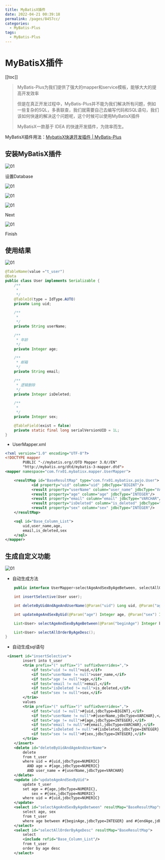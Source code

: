 ```yaml
---
title: MyBatisX插件
date: 2022-04-21 00:39:18
permalink: /pages/8457cc/
categories:
  - MyBatis-Plus
tags:
  - MyBatis-Plus
---
```

# MyBatisX插件

[[toc]]

> MyBatis-Plus为我们提供了强大的mapper和service模板，能够大大的提高开发效率
>
> 但是在真正开发过程中，MyBatis-Plus并不能为我们解决所有问题，例如一些复杂的SQL，多表联查，我们就需要自己去编写代码和SQL语句，我们该如何快速的解决这个问题呢，这个时候可以使用MyBatisX插件
>
> MyBatisX一款基于 IDEA 的快速开发插件，为效率而生。

MyBatisX插件用法：[MybatisX快速开发插件 | MyBatis-Plus](https://baomidou.com/pages/ba5b24/)

## 安装MyBatisX插件

![01](https://cdn.jsdmirror.com//gh/xustudyxu/image-hosting@master/studynotes/MyBatis/Plus-images/08/01.png)

设置Database

![01](https://cdn.jsdmirror.com//gh/xustudyxu/image-hosting@master/studynotes/MyBatis/Plus-images/08/02.png)

![01](https://cdn.jsdmirror.com//gh/xustudyxu/image-hosting@master/studynotes/MyBatis/Plus-images/08/03.png)

![01](https://cdn.jsdmirror.com//gh/xustudyxu/image-hosting@master/studynotes/MyBatis/Plus-images/08/04.png)

Next

![01](https://cdn.jsdmirror.com//gh/xustudyxu/image-hosting@master/studynotes/MyBatis/Plus-images/08/05.png)

Finish

## 使用结果

![01](https://cdn.jsdmirror.com//gh/xustudyxu/image-hosting@master/studynotes/MyBatis/Plus-images/08/06.png)

```java
@TableName(value ="t_user")
@Data
public class User implements Serializable {
    /**
     * 
     */
    @TableId(type = IdType.AUTO)
    private Long uid;

    /**
     * 
     */
    private String userName;

    /**
     * 年龄
     */
    private Integer age;

    /**
     * 邮箱
     */
    private String email;

    /**
     * 逻辑删除
     */
    private Integer isDeleted;

    /**
     * 
     */
    private Integer sex;

    @TableField(exist = false)
    private static final long serialVersionUID = 1L;
}
```

+ UserMapper.xml

```xml
<?xml version="1.0" encoding="UTF-8"?>
<!DOCTYPE mapper
        PUBLIC "-//mybatis.org//DTD Mapper 3.0//EN"
        "http://mybatis.org/dtd/mybatis-3-mapper.dtd">
<mapper namespace="com.frx01.mybatisx.mapper.UserMapper">

    <resultMap id="BaseResultMap" type="com.frx01.mybatisx.pojo.User">
            <id property="uid" column="uid" jdbcType="BIGINT"/>
            <result property="userName" column="user_name" jdbcType="VARCHAR"/>
            <result property="age" column="age" jdbcType="INTEGER"/>
            <result property="email" column="email" jdbcType="VARCHAR"/>
            <result property="isDeleted" column="is_deleted" jdbcType="INTEGER"/>
            <result property="sex" column="sex" jdbcType="INTEGER"/>
    </resultMap>

    <sql id="Base_Column_List">
        uid,user_name,age,
        email,is_deleted,sex
    </sql>
</mapper>
```

## 生成自定义功能

![01](https://cdn.jsdmirror.com//gh/xustudyxu/image-hosting@master/studynotes/MyBatis/Plus-images/08/07.png)

+ 自动生成方法

```java
	public interface UserMapper<selectAgeAndSexByAgeBetween, selectAllOrderByAgeDesc> extends BaseMapper<User> {

    int insertSelective(User user);

    int deleteByUidAndAgeAndUserName(@Param("uid") Long uid, @Param("age") Integer age, @Param("userName") String userName);

    int updateAgeAndSexByUid(@Param("age") Integer age, @Param("sex") Integer sex, @Param("uid") Long uid);

    List<User> selectAgeAndSexByAgeBetween(@Param("beginAge") Integer beginAge, @Param("endAge") Integer endAge);

    List<User> selectAllOrderByAgeDesc();
}
```

+ 自动生成sql语句

```xml
 <insert id="insertSelective">
        insert into t_user
        <trim prefix="(" suffix=")" suffixOverrides=",">
            <if test="uid != null">uid,</if>
            <if test="userName != null">user_name,</if>
            <if test="age != null">age,</if>
            <if test="email != null">email,</if>
            <if test="isDeleted != null">is_deleted,</if>
            <if test="sex != null">sex,</if>
        </trim>
        values
        <trim prefix="(" suffix=")" suffixOverrides=",">
            <if test="uid != null">#{uid,jdbcType=BIGINT},</if>
            <if test="userName != null">#{userName,jdbcType=VARCHAR},</if>
            <if test="age != null">#{age,jdbcType=INTEGER},</if>
            <if test="email != null">#{email,jdbcType=VARCHAR},</if>
            <if test="isDeleted != null">#{isDeleted,jdbcType=INTEGER},</if>
            <if test="sex != null">#{sex,jdbcType=INTEGER},</if>
        </trim>
    </insert>
    <delete id="deleteByUidAndAgeAndUserName">
        delete
        from t_user
        where uid = #{uid,jdbcType=NUMERIC}
          AND age = #{age,jdbcType=NUMERIC}
          AND user_name = #{userName,jdbcType=VARCHAR}
    </delete>
    <update id="updateAgeAndSexByUid">
        update t_user
        set age = #{age,jdbcType=NUMERIC},
            sex = #{sex,jdbcType=NUMERIC}
        where uid = #{uid,jdbcType=NUMERIC}
    </update>
    <select id="selectAgeAndSexByAgeBetween" resultMap="BaseResultMap">
        select age, sex
        from t_user
        where age between #{beginAge,jdbcType=INTEGER} and #{endAge,jdbcType=INTEGER}
    </select>
    <select id="selectAllOrderByAgeDesc" resultMap="BaseResultMap">
        select
        <include refid="Base_Column_List"/>
        from t_user
        order by age desc
    </select>
```

